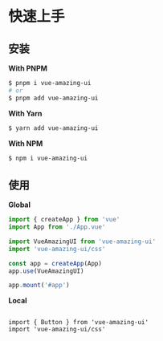 # 快速上手

## 安装

**With PNPM**

```bash
$ pnpm i vue-amazing-ui
# or
$ pnpm add vue-amazing-ui
```

**With Yarn**

```bash
$ yarn add vue-amazing-ui
```

**With NPM**

```bash
$ npm i vue-amazing-ui
```

## 使用

**Global**

```ts
import { createApp } from 'vue'
import App from './App.vue'

import VueAmazingUI from 'vue-amazing-ui'
import 'vue-amazing-ui/css'

const app = createApp(App)
app.use(VueAmazingUI)

app.mount('#app')
```

**Local**

```vue

import { Button } from 'vue-amazing-ui'
import 'vue-amazing-ui/css'

```
